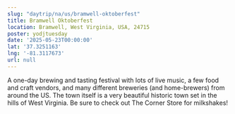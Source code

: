 ```yaml
---
slug: "daytrip/na/us/bramwell-oktoberfest"
title: Bramwell Oktoberfest
location: Bramwell, West Virginia, USA, 24715
poster: yodjtuesday
date: '2025-05-23T00:00:00'
lat: '37.3251163'
lng: '-81.3117673'
url: null
---
```


A one-day brewing and tasting festival with lots of live music, a few food and craft vendors, and many different breweries (and home-brewers) from around the US.  The town itself is a very beautiful historic town set in the hills of West Virginia.  Be sure to check out The Corner Store for milkshakes!
